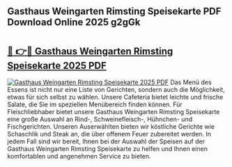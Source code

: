 ## Gasthaus Weingarten Rimsting Speisekarte PDF Download Online 2025 g2gGk

# <h2><a href="http://gcbng5.nevu.top/?p=Gasthaus+Weingarten+Rimsting+Speisekarte">🔗 👉🔴 Gasthaus Weingarten Rimsting Speisekarte 2025 PDF</a></h2>

[![Gasthaus Weingarten Rimsting Speisekarte 2025 PDF](https://i.imgur.com/dBaPXMq.png)](http://gcbng5.nevu.top/?p=Gasthaus+Weingarten+Rimsting+Speisekarte)
Das Menü des Essens ist nicht nur eine Liste von Gerichten, sondern auch die Möglichkeit, etwas für sich selbst zu wählen. Unsere Cafeteria bietet leichte und frische Salate, die Sie im speziellen Menübereich finden können. Für Fleischliebhaber bietet unsere Gasthaus Weingarten Rimsting Speisekarte eine große Auswahl an Rind-, Schweinefleisch-, Hühnchen- und Fischgerichten. Unseren Auserwählten bieten wir köstliche Gerichte wie Schaschlik und Steak an, die über offenem Feuer zubereitet werden. In jedem Fall sind wir bereit, Ihnen bei der Auswahl der Speisen auf der Gasthaus Weingarten Rimsting Speisekarte zu helfen und Ihnen einen komfortablen und angenehmen Service zu bieten.
